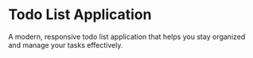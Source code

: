 # Todo List Application

A modern, responsive todo list application that helps you stay organized and manage your tasks effectively.
